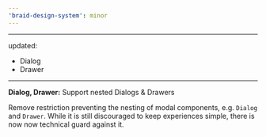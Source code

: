 ```yaml
---
'braid-design-system': minor
---
```


---
updated:
  - Dialog
  - Drawer
---

**Dialog, Drawer:** Support nested Dialogs & Drawers

Remove restriction preventing the nesting of modal components, e.g. `Dialog` and `Drawer`. While it is still discouraged to keep experiences simple, there is now now technical guard against it.
